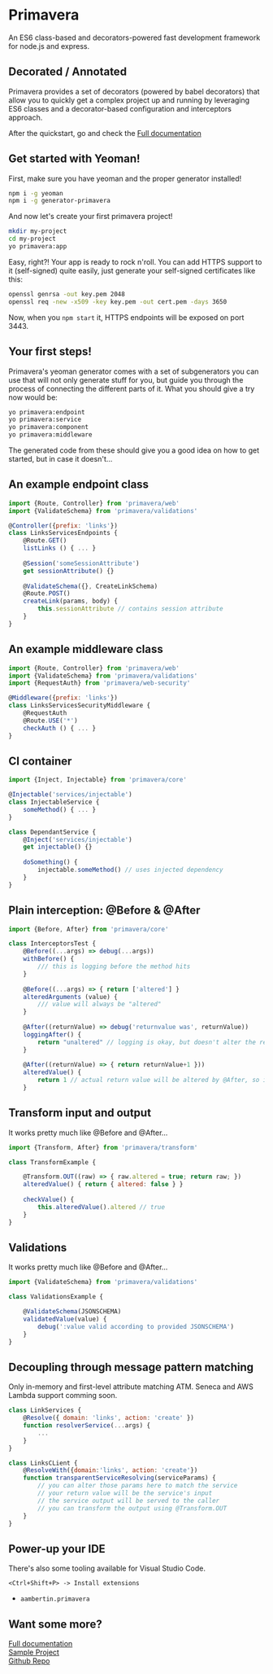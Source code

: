 
# Primavera
An ES6 class-based and decorators-powered fast development framework for node.js and express.

## Decorated / Annotated
Primavera provides a set of decorators (powered by babel decorators) that allow you to quickly get a complex project
up and running by leveraging ES6 classes and a decorator-based configuration and interceptors approach.

After the quickstart, go and check the [Full documentation](https://aambertin.github.com/primavera)

## Get started with Yeoman!

First, make sure you have yeoman and the proper generator installed!
```bash
npm i -g yeoman
npm i -g generator-primavera
```

And now let's create your first primavera project!
```bash
mkdir my-project
cd my-project
yo primavera:app
```

Easy, right?! Your app is ready to rock n'roll.
You can add HTTPS support to it (self-signed) quite easily, just generate your self-signed certificates like this:
```bash
openssl genrsa -out key.pem 2048
openssl req -new -x509 -key key.pem -out cert.pem -days 3650
```

Now, when you `npm start` it, HTTPS endpoints will be exposed on port 3443.


## Your first steps!

Primavera's yeoman generator comes with a set of subgenerators you can use that will not only generate stuff for you, but guide you through the process of connecting the different parts of it.
What you should give a try now would be:
```bash
yo primavera:endpoint
yo primavera:service
yo primavera:component
yo primavera:middleware
```

The generated code from these should give you a good idea on how to get started, but in case it doesn't...




## An example endpoint class
```javascript
import {Route, Controller} from 'primavera/web'
import {ValidateSchema} from 'primavera/validations'

@Controller({prefix: 'links'})
class LinksServicesEndpoints {
    @Route.GET()
    listLinks () { ... }
    
    @Session('someSessionAttribute')
    get sessionAttribute() {}
    
    @ValidateSchema({}, CreateLinkSchema)
    @Route.POST()
    createLink(params, body) { 
        this.sessionAttribute // contains session attribute
    }
}
```


## An example middleware class
```javascript
import {Route, Controller} from 'primavera/web'
import {ValidateSchema} from 'primavera/validations'
import {RequestAuth} from 'primavera/web-security'

@Middleware({prefix: 'links'})
class LinksServicesSecurityMiddleware {
    @RequestAuth
    @Route.USE('*')
    checkAuth () { ... }
}
```

## CI container
```javascript
import {Inject, Injectable} from 'primavera/core'

@Injectable('services/injectable')
class InjectableService {
    someMethod() { ... }
}

class DependantService {
    @Inject('services/injectable')
    get injectable() {}
    
    doSomething() {
        injectable.someMethod() // uses injected dependency
    }
}
```

## Plain interception: @Before & @After
```javascript
import {Before, After} from 'primavera/core'

class InterceptorsTest {
    @Before((...args) => debug(...args))
    withBefore() {
        /// this is logging before the method hits
    }
    
    @Before((...args) => { return ['altered'] }
    alteredArguments (value) {
        /// value will always be "altered"
    }
    
    @After((returnValue) => debug('returnvalue was', returnValue))
    loggingAfter() {
        return "unaltered" // logging is okay, but doesn't alter the return value
    }
    
    @After((returnValue) => { return returnValue+1 }))
    alteredValue() {
        return 1 // actual return value will be altered by @After, so it will be 2
    }
```

## Transform input and output
It works pretty much like @Before and @After...
```javascript
import {Transform, After} from 'primavera/transform'

class TransformExample {

    @Transform.OUT((raw) => { raw.altered = true; return raw; })
    alteredValue() { return { altered: false } }
    
    checkValue() {
        this.alteredValue().altered // true
    }
}
```

## Validations
It works pretty much like @Before and @After...
```javascript
import {ValidateSchema} from 'primavera/validations'

class ValidationsExample {

    @ValidateSchema(JSONSCHEMA)
    validatedValue(value) { 
        debug(':value valid according to provided JSONSCHEMA')
    }
}
```

## Decoupling through message pattern matching
Only in-memory and first-level attribute matching ATM.
Seneca and AWS Lambda support comming soon.
```javascript
class LinkServices {
    @Resolve({ domain: 'links', action: 'create' })
    function resolverService(...args) {
        ...
    }
}

class LinksCLient {
    @ResolveWith({domain:'links', action: 'create'})
    function transparentServiceResolving(serviceParams) { 
        // you can alter those params here to match the service
        // your return value will be the service's input
        // the service output will be served to the caller
        // you can transform the output using @Transform.OUT 
    }
}
```

## Power-up your IDE
There's also some tooling available for Visual Studio Code.

`<Ctrl+Shift+P> -> Install extensions`
 * `aambertin.primavera`

## Want some more?
[Full documentation](https://aambertin.github.com/primavera) <br/>
[Sample Project](https://github.com/aambertin) <br/>
[Github Repo](https://github.com/aambertin/primavera)
